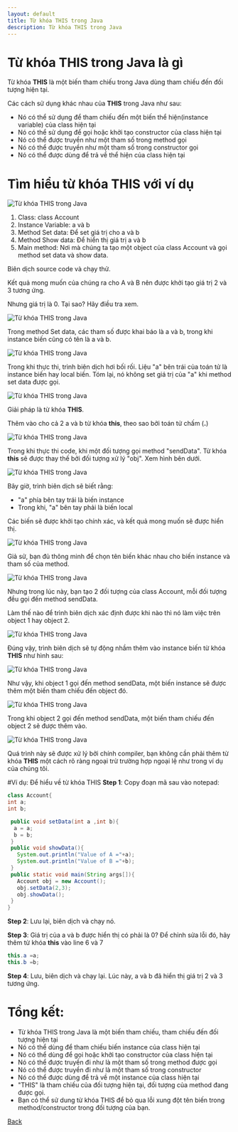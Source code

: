 ```yaml
---
layout: default
title: Từ khóa THIS trong Java
description: Từ khóa THIS trong Java
---
```


# Từ khóa THIS trong Java là gì
Từ khóa **THIS** là một biến tham chiếu trong Java dùng tham chiếu đến đối tượng hiện tại.

Các cách sử dụng khác nhau của **THIS** trong Java như sau:
- Nó có thể sử dụng để tham chiếu đến một biến thể hiện(instance variable) của class hiện tại
- Nó có thể sử dụng để gọi hoặc khởi tạo constructor của class hiện tại
- Nó có thể được truyền như một tham số trong method gọi
- Nó có thể được truyền như một tham số trong constructor gọi
- Nó có thể được dùng để trả về thể hiện của class hiện tại

# Tìm hiểu từ khóa THIS với ví dụ

![Từ khóa THIS trong Java](./images/java-this-keyword-1.png)

1. Class: class Account
2. Instance Variable: a và b
3. Method Set data: Để set giá trị cho a và b
4. Method Show data: Để hiển thị giá trị a và b
5. Main method: Nơi mà chúng ta tạo một object của class Account và gọi method set data và show data.

Biên dịch source code và chạy thử.

Kết quả mong muốn của chúng ra cho A và B nên được khởi tạo giá trị 2 và 3 tương ứng.

Nhưng giá trị là 0. Tại sao? Hãy điều tra xem.

![Từ khóa THIS trong Java](./images/java-this-keyword-2.png)

Trong method Set data, các tham số được khai báo là a và b, trong khi instance biến cũng có tên là a và b.

![Từ khóa THIS trong Java](./images/java-this-keyword-3.png)

Trong khi thực thi, trình biên dịch hơi bối rối. Liệu "a" bên trái của toán tử là instance biến hay local biến. Tóm lại, nó không set giá trị của "a" khi method set data được gọi.

![Từ khóa THIS trong Java](./images/java-this-keyword-4.png)

Giải pháp là từ khóa **THIS**.

Thêm vào cho cả 2 a và b từ khóa **this**, theo sao bởi toán tử chấm (**.**)

![Từ khóa THIS trong Java](./images/java-this-keyword-5.png)

Trong khi thực thi code, khi một đối tượng gọi method "sendData". Từ khóa **this** sẽ được thay thế bởi đối tượng xử lý "obj". Xem hình bên dưới.

![Từ khóa THIS trong Java](./images/java-this-keyword-6.png)

Bây giờ, trình biên dịch sẽ biết rằng:
- "a" phía bên tay trái là biến instance
- Trong khi, "a" bên tay phải là biến local

Các biến sẽ được khởi tạo chính xác, và kết quả mong muốn sẽ được hiển thị.

![Từ khóa THIS trong Java](./images/java-this-keyword-7.png)

Giả sử, bạn đủ thông minh để chọn tên biến khác nhau cho biến instance và tham số của method.

![Từ khóa THIS trong Java](./images/java-this-keyword-8.png)

Nhưng trong lúc này, bạn tạo 2 đối tượng của class Account, mỗi đối tượng đều gọi đến method sendData.

Làm thế nào để trình biên dịch xác định được khi nào thì nó làm việc trên object 1 hay object 2.

![Từ khóa THIS trong Java](./images/java-this-keyword-9.png)

Đúng vậy,  trình biên dịch sẽ tự động nhầm thêm vào instance biến từ khóa **THIS** như hình sau:

![Từ khóa THIS trong Java](./images/java-this-keyword-10.png)

Như vậy, khi object 1 gọi đến method sendData, một biến instance sẽ được thêm một biến tham chiếu đến object đó.

![Từ khóa THIS trong Java](./images/java-this-keyword-11.png)

Trong khi object 2 gọi đến method sendData, một biến tham chiếu đến object 2 sẽ được thêm vào.

![Từ khóa THIS trong Java](./images/java-this-keyword-12.png)

Quá trình này sẽ được xử lý bởi chính compiler, bạn không cần phải thêm từ khóa **THIS** một cách rõ ràng ngoại trừ trường hợp ngoại lệ như trong ví dụ của chúng tôi.

#Ví dụ: Để hiểu về từ khóa THIS
**Step 1**: Copy đoạn mã sau vào notepad:
```java
class Account{
int a;
int b;

 public void setData(int a ,int b){
  a = a;
  b = b;
 }
 public void showData(){
   System.out.println("Value of A ="+a);
   System.out.println("Value of B ="+b);
 }
 public static void main(String args[]){
   Account obj = new Account();
   obj.setData(2,3);
   obj.showData();
 }
}
```

**Step 2**: Lưu lại, biên dịch và chạy nó.

**Step 3**: Giá trị của a và b được hiển thị có phải là 0? Để chỉnh sửa lỗi đó, hãy thêm từ khóa **this** vào line 6 và 7
```java
this.a =a;
this.b =b;
```

**Step 4**: Lưu, biên dịch và chạy lại. Lúc này, a và b đã hiển thị giá trị 2 và 3 tương ứng.

# Tổng kết:
- Từ khóa THIS trong Java là một biến tham chiếu, tham chiếu đến đối tượng hiện tại
- Nó có thể dùng để tham chiếu biến instance của class hiện tại
- Nó có thể dùng để gọi hoặc khởi tạo constructor của class hiện tại
- Nó có thể được truyền đi như là một tham số trong method được gọi
- Nó có thể được truyền đi như là một tham số trong constructor
- Nó có thể được dùng để trả về một instance của class hiện tại
- "THIS" là tham chiếu của đối tượng hiện tại, đối tượng của method đang được gọi.
- Bạn có thể sử dung từ khóa THIS để bỏ qua lỗi xung đột tên biến trong method/constructor trong đối tượng của bạn.

[Back](./)
